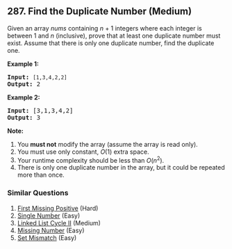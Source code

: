 <!--|This file generated by command(leetcode description); DO NOT EDIT.    |-->
<!--+----------------------------------------------------------------------+-->
<!--|@author    Openset <openset.wang@gmail.com>                           |-->
<!--|@link      https://github.com/openset                                 |-->
<!--|@home      https://github.com/openset/leetcode                        |-->
<!--+----------------------------------------------------------------------+-->

## 287. Find the Duplicate Number (Medium)

<p>Given an array <i>nums</i> containing <i>n</i> + 1 integers where each integer is between 1 and <i>n</i> (inclusive), prove that at least one duplicate number must exist. Assume that there is only one duplicate number, find the duplicate one.</p>

<p><b>Example 1:</b></p>

<pre>
<b>Input:</b> <code>[1,3,4,2,2]</code>
<b>Output:</b> 2
</pre>

<p><b>Example 2:</b></p>

<pre>
<b>Input:</b> [3,1,3,4,2]
<b>Output:</b> 3</pre>

<p><b>Note:</b></p>

<ol>
	<li>You <b>must not</b> modify the array (assume the array is read only).</li>
	<li>You must use only constant, <i>O</i>(1) extra space.</li>
	<li>Your runtime complexity should be less than <em>O</em>(<em>n</em><sup>2</sup>).</li>
	<li>There is only one duplicate number in the array, but it could be repeated more than once.</li>
</ol>


### Similar Questions
  1. [First Missing Positive](https://github.com/openset/leetcode/tree/master/solution/first-missing-positive) (Hard)
  1. [Single Number](https://github.com/openset/leetcode/tree/master/solution/single-number) (Easy)
  1. [Linked List Cycle II](https://github.com/openset/leetcode/tree/master/solution/linked-list-cycle-ii) (Medium)
  1. [Missing Number](https://github.com/openset/leetcode/tree/master/solution/missing-number) (Easy)
  1. [Set Mismatch](https://github.com/openset/leetcode/tree/master/solution/set-mismatch) (Easy)
